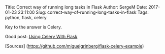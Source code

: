 
Title: Correct way of running long tasks in Flask
Author: SergeM
Date: 2017-01-23 23:11:00
Slug: correct-way-of-running-long-tasks-in-flask
Tags: python, flask, celery


Key to the answer is Celery.

Good post: [Using Celery With Flask](https://blog.miguelgrinberg.com/post/using-celery-with-flask)

[Sources] (https://github.com/miguelgrinberg/flask-celery-example)
